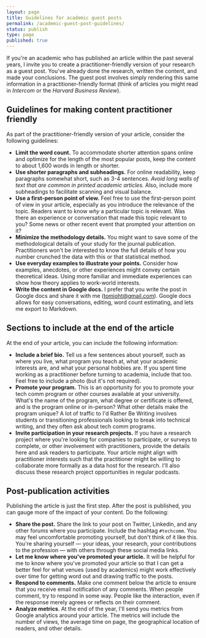 ```yaml
---
layout: page
title: Guidelines for academic guest posts
permalink: /academic-guest-post-guidelines/
status: publish
type: page
published: true
---
```


If you're an academic who has published an article within the past several years, I invite you to create a practitioner-friendly version of your research as a guest post. You've already done the research, written the content, and made your conclusions. The guest post involves simply rendering this same information in a practitioner-friendly format (think of articles you might read in _Intercom_ or the _Harvard Business Review_).

## Guidelines for making content practitioner friendly

As part of the practitioner-friendly version of your article, consider the following guidelines:

*   **Limit the word count.** To accommodate shorter attention spans online and optimize for the length of the most popular posts, keep the content to about 1,600 words in length or shorter.
*   **Use shorter paragraphs and subheadings.** For online readability, keep paragraphs somewhat short, such as 3-4 sentences. *Avoid long walls of text that are common in printed academic articles.* Also, include more subheadings to facilitate scanning and visual balance.
*   **Use a first-person point of view.** Feel free to use the first-person point of view in your article, especially as you introduce the relevance of the topic. Readers want to know _why_ a particular topic is relevant. Was there an experience or conversation that made this topic relevant to you? Some news or other recent event that prompted your attention on it?
*   **Minimize the methodology details.** You might want to save some of the methodological details of your study for the journal publication. Practitioners won't be interested to know the full details of how you number crunched the data with this or that statistical method.
*   **Use everyday examples to illustrate your points.** Consider how examples, anecdotes, or other experiences might convey certain theoretical ideas. Using more familiar and immediate experiences can show how theory applies to work-world interests.
*   **Write the content in Google docs.** I prefer that you write the post in Google docs and share it with me ([tomjoht@gmail.com](mailto:tomjoht@gmail.com)). Google docs allows for easy conversations, editing, word count estimating, and lets me export to Markdown.

## Sections to include at the end of the article

At the end of your article, you can include the following information:

*   **Include a brief bio.** Tell us a few sentences about yourself, such as where you live, what program you teach at, what your academic interests are, and what your personal hobbies are. If you spent time working as a practitioner before turning to academia, include that too. Feel free to include a photo (but it's not required).
*   **Promote your program.** This is an opportunity for you to promote your tech comm program or other courses available at your university. What's the name of the program, what degree or certificate is offered, and is the program online or in-person? What other details make the program unique? A lot of traffic to I'd Rather Be Writing involves students or transitioning professionals looking to break into technical writing, and they often ask about tech comm programs.
*   **Invite participation in your research projects.**  If you have a research project where you're looking for companies to participate, or surveys to complete, or other involvement with practitioners, provide the details here and ask readers to participate. Your article might align with practitioner interests such that the practitioner might be willing to collaborate more formally as a data host for the research. I'll also discuss these research project opportunities in regular podcasts.

## Post-publication activities

Publishing the article is just the first step. After the post is published, you can gauge more of the impact of your content. Do the following:

*   **Share the post.** Share the link to your post on Twitter, Linkedin, and any other forums where you participate. Include the hashtag `#techcomm`. You may feel uncomfortable promoting yourself, but don't think of it like this. You're sharing yourself &mdash; your ideas, your research, your contributions to the profession &mdash; with others through these social media links.
*  **Let me know where you've promoted your article.** It will be helpful for me to know where you've promoted your article so that I can get a better feel for what venues (used by academics) might work effectively over time for getting word out and drawing traffic to the posts.
*   **Respond to comments.** Make one comment below the article to ensure that you receive email notification of any comments. When people comment, try to respond in some way. People like the interaction, even if the response merely agrees or reflects on their comment.
*   **Analyze metrics**. At the end of the year, I'll send you metrics from Google analytics around your article. The metrics will include the number of views, the average time on page, the geographical location of readers, and other details.
